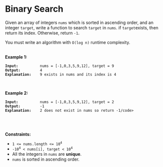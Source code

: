<!-- markdownlint-disable -->

# Binary Search

Given an array of integers `nums` which is sorted in ascending order, and an integer `target`, write a function to search `target` in `nums`. if `target`exists, then return its index. Otherwise, return `-1`.

You must write an algorithm with `O(log n)` runtime complexity.
<br>
<br>

**Example 1:**

<pre><code><strong>Input:</strong>          nums = [-1,0,3,5,9,12], target = 9
<strong>Output:</strong>         4
<strong>Explanation:</strong>    9 exists in nums and its index is 4</code></pre>
<br>

**Example 2:**

<pre><code><strong>Input:</strong>          nums = [-1,0,3,5,9,12], target = 2
<strong>Output:</strong>         -1
<strong>Explanation:</strong>    2 does not exist in nums so return -1/code></code></pre>
<br>
<br>

**Constraints:**

<ul>
    <li><code>1 <= nums.length <= 10<sup>4</sup></code></li>
    <li><code>-10<sup>4</sup> < nums[i], target < 10<sup>4</sup></code></li>
    <li>All the integers in <code>nums</code> are <strong>unique</strong>.</li>
    <li><code>nums</code> is sorted in ascending order.</li>
</ul>
